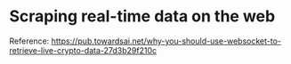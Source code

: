 # Scraping real-time data on the web

Reference: https://pub.towardsai.net/why-you-should-use-websocket-to-retrieve-live-crypto-data-27d3b29f210c